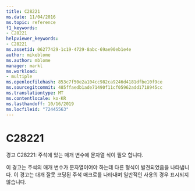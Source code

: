 ```yaml
---
title: C28221
ms.date: 11/04/2016
ms.topic: reference
f1_keywords:
- C28221
helpviewer_keywords:
- C28221
ms.assetid: 06277429-1c19-4729-8abc-69ae90eb1e4e
author: mikeblome
ms.author: mblome
manager: markl
ms.workload:
- multiple
ms.openlocfilehash: 853c7f50e2a104cc982ca9246d4181dfbe10f9ce
ms.sourcegitcommit: 485ffaedb1ade71490f11cf05962add1718945cc
ms.translationtype: MT
ms.contentlocale: ko-KR
ms.lasthandoff: 10/16/2019
ms.locfileid: "72445563"
---
```

# <a name="c28221"></a>C28221
경고 C28221: 주석에 있는 매개 변수에 문자열 식이 필요 합니다.

 이 경고는 주석의 매개 변수가 문자열이어야 하는데 다른 형식이 발견되었음을 나타냅니다. 이 경고는 대개 잘못 코딩된 주석 매크로를 나타내며 일반적인 사용의 경우 표시되지 않습니다.

